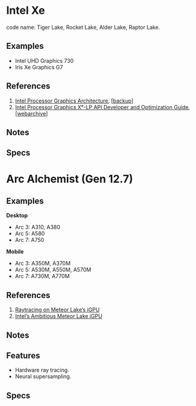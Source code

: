 
# Intel Xe

code name: Tiger Lake, Rocket Lake, Alder Lake, Raptor Lake.

## Examples

* Intel UHD Graphics 730
* Iris Xe Graphics G7

## References

1. [Intel Processor Graphics Architecture](https://cdrdv2-public.intel.com/686065/the-architecture-of-intel-processor-graphics-gen11-r1new.pdf), [[backup](../pdf/the-architecture-of-intel-processor-graphics-gen11-r1new.pdf)]
2. [Intel Processor Graphics Xᵉ-LP API Developer and Optimization Guide](https://www.intel.com/content/www/us/en/developer/articles/guide/lp-api-developer-optimization-guide.html), [[webarchive](https://web.archive.org/web/20230623012301/https://www.intel.com/content/www/us/en/developer/articles/guide/lp-api-developer-optimization-guide.html)]

## Notes

## Specs


# Arc Alchemist (Gen 12.7)

## Examples

**Desktop**
* Arc 3: A310, A380
* Arc 5: A580
* Arc 7: A750

**Mobile**
* Arc 3: A350M, A370M
* Arc 5: A530M, A550M, A570M
* Arc 7: A730M, A770M


## References

1. [Raytracing on Meteor Lake’s iGPU](https://chipsandcheese.com/2024/04/15/raytracing-on-meteor-lakes-igpu/)
2. [Intel’s Ambitious Meteor Lake iGPU](https://chipsandcheese.com/2024/04/08/intels-ambitious-meteor-lake-igpu/)


## Notes

## Features

* Hardware ray tracing.
* Neural supersampling.

## Specs

